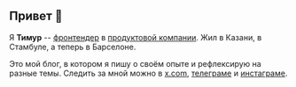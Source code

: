 ## Привет 👋

Я **Тимур** -- [фронтендер](https://www.linkedin.com/in/nurislamov/) в [продуктовой компании](https://revealbot.com).
Жил в Казани, в Стамбуле, а теперь в Барселоне.

Это мой блог, в котором я пишу о своём опыте и рефлексирую на разные темы.
Следить за мной можно в [x.com](https://x.com/tatardev), [телеграме](https://t.me/timurbuilds) и [инстаграме](https://instagram.com/the_fa11).
